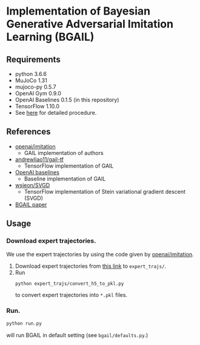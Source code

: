 # Implementation of Bayesian Generative Adversarial Imitation Learning (BGAIL)

## Requirements
-   python 3.6.6
-   MuJoCo 1.31
-   mujoco-py 0.5.7
-   OpenAI Gym 0.9.0
-   OpenAI Baselines 0.1.5 (in this repository)
-   TensorFlow 1.10.0
-   See [here](SETTING_paper.md) for detailed procedure.

## References
-   [openai/imitation](https://github.com/openai/imitation)
    - GAIL implementation of authors
-   [andrewliao11/gail-tf](https://github.com/andrewliao11/gail-tf)
    - TensorFlow implementation of GAIL
-   [OpenAI baselines](https://github.com/openai/baselines/tree/master/baselines/gail)
    - Baseline implementation of GAIL
-   [wsjeon/SVGD](https://github.com/wsjeon/SVGD)
    - TensorFlow implementation of Stein variational gradient descent (SVGD)
-   [BGAIL paper](https://papers.nips.cc/paper/7972-a-bayesian-approach-to-generative-adversarial-imitation-learning.pdf)

## Usage
### Download expert trajectories.
We use the expert trajectories by using the code given by [openai/imitation](https://github.com/openai/imitation).

1.  Download expert trajectories from [this link](https://www.dropbox.com/sh/9uort7161cz93v9/AACJapyvTxDsFC1QLqP1nYNNa?dl=0) to `expert_trajs/`.
2.  Run
    ```bash
    python expert_trajs/convert_h5_to_pkl.py
    ```
    to convert expert trajectories into `*.pkl` files.
    
### Run.
```bash
python run.py 
``` 
will run BGAIL in default setting (see `bgail/defaults.py`.)
